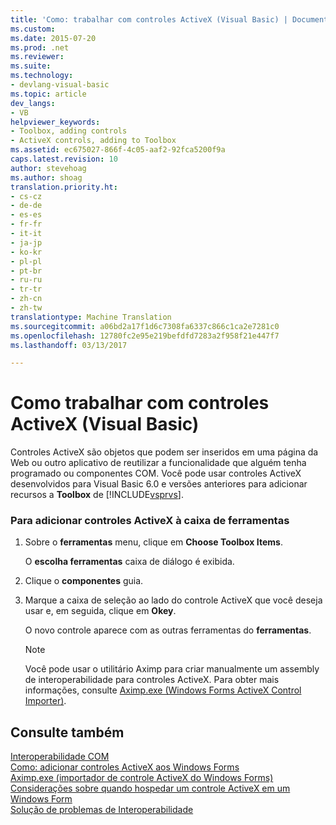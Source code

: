 ```yaml
---
title: 'Como: trabalhar com controles ActiveX (Visual Basic) | Documentos do Microsoft'
ms.custom: 
ms.date: 2015-07-20
ms.prod: .net
ms.reviewer: 
ms.suite: 
ms.technology:
- devlang-visual-basic
ms.topic: article
dev_langs:
- VB
helpviewer_keywords:
- Toolbox, adding controls
- ActiveX controls, adding to Toolbox
ms.assetid: ec675027-866f-4c05-aaf2-92fca5200f9a
caps.latest.revision: 10
author: stevehoag
ms.author: shoag
translation.priority.ht:
- cs-cz
- de-de
- es-es
- fr-fr
- it-it
- ja-jp
- ko-kr
- pl-pl
- pt-br
- ru-ru
- tr-tr
- zh-cn
- zh-tw
translationtype: Machine Translation
ms.sourcegitcommit: a06bd2a17f1d6c7308fa6337c866c1ca2e7281c0
ms.openlocfilehash: 12780fc2e95e219befdfd7283a2f958f21e447f7
ms.lasthandoff: 03/13/2017

---
```

# <a name="how-to-work-with-activex-controls-visual-basic"></a>Como trabalhar com controles ActiveX (Visual Basic)
Controles ActiveX são objetos que podem ser inseridos em uma página da Web ou outro aplicativo de reutilizar a funcionalidade que alguém tenha programado ou componentes COM. Você pode usar controles ActiveX desenvolvidos para Visual Basic 6.0 e versões anteriores para adicionar recursos a **Toolbox** de [!INCLUDE[vsprvs](../../../csharp/includes/vsprvs_md.md)].  
  
### <a name="to-add-activex-controls-to-the-toolbox"></a>Para adicionar controles ActiveX à caixa de ferramentas  
  
1.  Sobre o **ferramentas** menu, clique em **Choose Toolbox Items**.  
  
     O **escolha ferramentas** caixa de diálogo é exibida.  
  
2.  Clique o **componentes** guia.  
  
3.  Marque a caixa de seleção ao lado do controle ActiveX que você deseja usar e, em seguida, clique em **Okey**.  
  
     O novo controle aparece com as outras ferramentas do **ferramentas**.  
  
    > [!NOTE]
    >  Você pode usar o utilitário Aximp para criar manualmente um assembly de interoperabilidade para controles ActiveX. Para obter mais informações, consulte [Aximp.exe (Windows Forms ActiveX Control Importer)](http://msdn.microsoft.com/library/482c0d83-7144-4497-b626-87d2351b78d0).  
  
## <a name="see-also"></a>Consulte também  
 [Interoperabilidade COM](../../../visual-basic/programming-guide/com-interop/index.md)   
 [Como: adicionar controles ActiveX aos Windows Forms](http://msdn.microsoft.com/library/54a61e5b-555e-4887-b41e-6244fed271eb)   
 [Aximp.exe (importador de controle ActiveX do Windows Forms)](http://msdn.microsoft.com/library/482c0d83-7144-4497-b626-87d2351b78d0)   
 [Considerações sobre quando hospedar um controle ActiveX em um Windows Form](http://msdn.microsoft.com/library/2509302d-a74e-484f-9890-2acdbfa67a68)   
 [Solução de problemas de Interoperabilidade](../../../visual-basic/programming-guide/com-interop/troubleshooting-interoperability.md)
